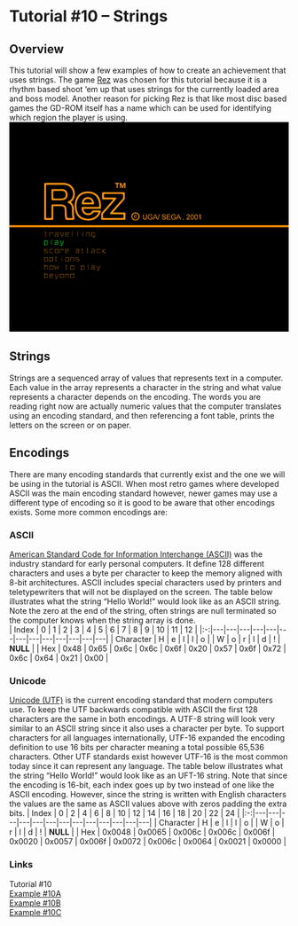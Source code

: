 # Tutorial #10 – Strings
## Overview
This tutorial will show a few examples of how to create an achievement that uses strings.  The game [Rez](https://retroachievements.org/game/3419) was chosen for this tutorial because it is a rhythm based shoot ‘em up that uses strings for the currently loaded area and boss model. Another reason for picking Rez is that like most disc based games the GD-ROM itself has a name which can be used for identifying which region the player is using.<br>
![Rez Title Screen](Rez_Title_Screen.png)<br>
 
## Strings
Strings are a sequenced array of values that represents text in a computer.  Each value in the array represents a character in the string and what value represents a character depends on the encoding.  The words you are reading right now are actually numeric values that the computer translates using an encoding standard, and then referencing a font table, prints the letters on the screen or on paper.
## Encodings 
There are many encoding standards that currently exist and the one we will be using in the tutorial is ASCII. When most retro games where developed ASCII was the main encoding standard however, newer games may use a different type of encoding so it is good to be aware that other encodings exists. Some more common encodings are:
### ASCII
[American Standard Code for Information Interchange (ASCII)](https://en.wikipedia.org/wiki/ASCII) was the industry standard for early personal computers. It define 128 different characters and uses a byte per character to keep the memory aligned with 8-bit architectures.  ASCII includes special characters used by printers and teletypewriters that will not be displayed on the screen.   The table below illustrates what the string “Hello World!” would look like as an ASCII string.  Note the zero at the end of the string, often strings are null terminated so the computer knows when the string array is done.  
| Index | 0 | 1 | 2 | 3 | 4 | 5 | 6 | 7 | 8 | 9 | 10 | 11 | 12 |
|:-:|---|---|---|---|---|---|---|---|---|---|---|---|---|
| Character | H | e | l | l | o |   | W | o | r | l | d | ! | **NULL** |
| Hex | 0x48 | 0x65 | 0x6c | 0x6c | 0x6f | 0x20 | 0x57 | 0x6f | 0x72 | 0x6c | 0x64 | 0x21 | 0x00 |

### Unicode
[Unicode (UTF)](https://en.wikipedia.org/wiki/Unicode) is the current encoding standard that modern computers use.  To keep the UTF backwards compatible with ASCII the first 128 characters are the same in both encodings. A UTF-8 string will look very similar to an ASCII string since it also uses a character per byte.  To support characters for all languages internationally, UTF-16 expanded the encoding definition to use 16 bits per character meaning a total possible 65,536 characters.  Other UTF standards exist however UTF-16 is the most common today since it can represent any language.  The table below illustrates what the string “Hello World!” would look like as an UFT-16 string.  Note that since the encoding is 16-bit, each index goes up by two instead of one like the ASCII encoding.  However, since the string is written with English characters the values are the same as ASCII values above with zeros padding the extra bits.
| Index | 0 | 2 | 4 | 6 | 8 | 10 | 12 | 14 | 16 | 18 | 20 | 22 | 24 |
|:-:|---|---|---|---|---|---|---|---|---|---|---|---|---|
| Character | H | e | l | l | o |   | W | o | r | l | d | ! | **NULL** |
| Hex | 0x0048 | 0x0065 | 0x006c | 0x006c | 0x006f | 0x0020 | 0x0057 | 0x006f | 0x0072 | 0x006c | 0x0064 | 0x0021 | 0x0000 |


### Links
Tutorial #10<br>
[Example #10A](Example_10A.md)<br>
[Example #10B](Example_10B.md)<br>
[Example #10C](Example_10C.md)